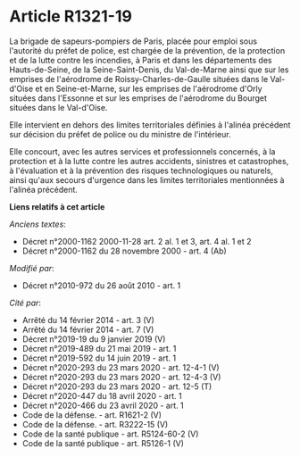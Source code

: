 # Article R1321-19

La brigade de sapeurs-pompiers de Paris, placée pour emploi sous l'autorité du préfet de police, est chargée de la
prévention, de la protection et de la lutte contre les incendies, à Paris et dans les départements des Hauts-de-Seine, de la
Seine-Saint-Denis, du Val-de-Marne ainsi que sur les emprises de l'aérodrome de Roissy-Charles-de-Gaulle situées dans le Val-
d'Oise et en Seine-et-Marne, sur les emprises de l'aérodrome d'Orly situées dans l'Essonne et sur les emprises de l'aérodrome
du Bourget situées dans le Val-d'Oise.

Elle intervient en dehors des limites territoriales définies à l'alinéa précédent sur décision du préfet de police ou du
ministre de l'intérieur.

Elle concourt, avec les autres services et professionnels concernés, à la protection et à la lutte contre les autres
accidents, sinistres et catastrophes, à l'évaluation et à la prévention des risques technologiques ou naturels, ainsi qu'aux
secours d'urgence dans les limites territoriales mentionnées à l'alinéa précédent.

**Liens relatifs à cet article**

_Anciens textes_:

  - Décret n°2000-1162 2000-11-28 art. 2 al. 1 et 3, art. 4 al. 1 et 2
  - Décret n°2000-1162 du 28 novembre 2000 - art. 4 (Ab)

_Modifié par_:

  - Décret n°2010-972 du 26 août 2010 - art. 1

_Cité par_:

  - Arrêté du 14 février 2014 - art. 3 (V)
  - Arrêté du 14 février 2014 - art. 7 (V)
  - Décret n°2019-19 du 9 janvier 2019 (V)
  - Décret n°2019-489 du 21 mai 2019 - art. 1
  - Décret n°2019-592 du 14 juin 2019 - art. 1
  - Décret n°2020-293 du 23 mars 2020 - art. 12-4-1 (V)
  - Décret n°2020-293 du 23 mars 2020 - art. 12-4-3 (V)
  - Décret n°2020-293 du 23 mars 2020 - art. 12-5 (T)
  - Décret n°2020-447 du 18 avril 2020 - art. 1
  - Décret n°2020-466 du 23 avril 2020 - art. 1
  - Code de la défense. - art. R1621-2 (V)
  - Code de la défense. - art. R3222-15 (V)
  - Code de la santé publique - art. R5124-60-2 (V)
  - Code de la santé publique - art. R5126-1 (V)
